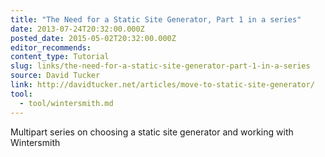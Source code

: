 ```yaml
---
title: "The Need for a Static Site Generator, Part 1 in a series"
date: 2013-07-24T20:32:00.000Z
posted_date: 2015-05-02T20:32:00.000Z
editor_recommends:
content_type: Tutorial
slug: links/the-need-for-a-static-site-generator-part-1-in-a-series
source: David Tucker
link: http://davidtucker.net/articles/move-to-static-site-generator/
tool:
  - tool/wintersmith.md
---
```

Multipart series on choosing a static site generator and working with Wintersmith



